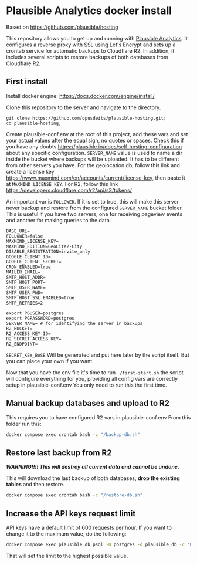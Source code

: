 # Plausible Analytics docker install
Based on https://github.com/plausible/hosting

This repository allows you to get up and running with [Plausible Analytics](https://github.com/plausible/analytics). It configures a reverse proxy with SSL using Let's Encrypt and sets up a crontab service for automatic backups to Cloudflare R2.
In addition, it includes several scripts to restore backups of both databases from Cloudflare R2.

## First install
Install docker engine: https://docs.docker.com/engine/install/

Clone this repository to the server and navigate to the directory.
```
git clone https://github.com/opusdeits/plausible-hosting.git;
cd plausible-hosting;
```

Create plausible-conf.env at the root of this project, add these vars and set your actual values after the equal sign, no quotes or spaces. Check this if you have any doubts https://plausible.io/docs/self-hosting-configuration about any specific configuration.
`SERVER_NAME` value is used to name a dir inside the bucket where backups will be uploaded. It has to be different from other servers you have.
For the geolocation db, follow this link and create a license key https://www.maxmind.com/en/accounts/current/license-key, then paste it at `MAXMIND_LICENSE_KEY`. For R2, follow this link https://developers.cloudflare.com/r2/api/s3/tokens/

An important var is `FOLLOWER`. If it is set to true, this will make this server never backup and restore from the configured `SERVER_NAME` bucket folder. This is useful if you have two servers, one for receiving pageview events and another for making queries to the data.
```
BASE_URL=
FOLLOWER=false
MAXMIND_LICENSE_KEY=
MAXMIND_EDITION=GeoLite2-City
DISABLE_REGISTRATION=invite_only
GOOGLE_CLIENT_ID=
GOOGLE_CLIENT_SECRET=
CRON_ENABLED=true
MAILER_EMAIL=
SMTP_HOST_ADDR=
SMTP_HOST_PORT=
SMTP_USER_NAME=
SMTP_USER_PWD=
SMTP_HOST_SSL_ENABLED=true
SMTP_RETRIES=2

export PGUSER=postgres
export PGPASSWORD=postgres
SERVER_NAME= # for identifying the server in backups
R2_BUCKET=
R2_ACCESS_KEY_ID=
R2_SECRET_ACCESS_KEY=
R2_ENDPOINT=
```

`SECRET_KEY_BASE` Will be generated and put here later by the script itself. But you can place your own if you want.

Now that you have the env file it's time to run `./first-start.sh` the script will configure everything for you, providing all config vars are correctly setup in plausible-conf.env
You only need to run this the first time.

## Manual backup databases and upload to R2
This requires you to have configured R2 vars in plausible-conf.env
From this folder run this:
```bash
docker compose exec crontab bash -c "/backup-db.sh"
```

## Restore last backup from R2
***WARNING!!!! This will destroy all current data and cannot be undone.***

This will download the last backup of both databases, **drop the existing tables** and then restore.
```bash
docker compose exec crontab bash -c "/restore-db.sh"
```
## Increase the API keys request limit
API keys have a default limit of 600 requests per hour. If you want to change it to the maximum value, do the following:
```bash
docker compose exec plausible_db psql -U postgres -d plausible_db -c 'UPDATE api_keys SET hourly_request_limit = 2147483647'
```

That will set the limit to the highest possible value.
